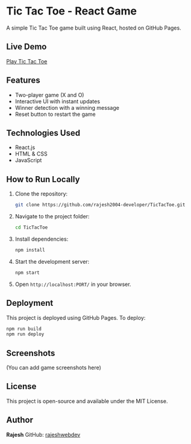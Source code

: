 # Tic Tac Toe - React Game

A simple Tic Tac Toe game built using React, hosted on GitHub Pages.

## Live Demo

[Play Tic Tac Toe](https://rajesh2004-developer.github.io/TicTacToe/)

## Features

- Two-player game (X and O)
- Interactive UI with instant updates
- Winner detection with a winning message
- Reset button to restart the game

## Technologies Used

- React.js
- HTML & CSS
- JavaScript

## How to Run Locally

1. Clone the repository:
   ```sh
   git clone https://github.com/rajesh2004-developer/TicTacToe.git
   ```
2. Navigate to the project folder:
   ```sh
   cd TicTacToe
   ```
3. Install dependencies:
   ```sh
   npm install
   ```
4. Start the development server:
   ```sh
   npm start
   ```
5. Open `http://localhost:PORT/` in your browser.

## Deployment

This project is deployed using GitHub Pages. To deploy:

```sh
npm run build
npm run deploy
```

## Screenshots

(You can add game screenshots here)

## License

This project is open-source and available under the MIT License.

## Author

**Rajesh**
GitHub: [
rajeshwebdev](https://github.com/rajesh2004-developer)
